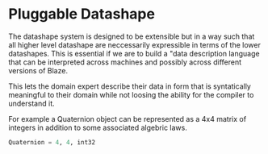 Pluggable Datashape
===================

The datashape system is designed to be extensible but in a way such
that all higher level datashape are neccessarily expressible in terms
of the lower datashapes. This is essential if we are to build a "data
description language that can be interpreted across machines and
possibly across different versions of Blaze.

This lets the domain expert describe their data in form that is
syntatically meaningful to their domain while not loosing the ability
for the compiler to understand it.

For example a Quaternion object can be represented as a 4x4 matrix of
integers in addition to some associated algebric laws.

```python
Quaternion = 4, 4, int32
```
